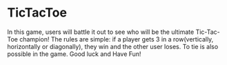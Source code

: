 # TicTacToe
In this game, users will battle it out to see who will be the ultimate Tic-Tac-Toe champion! The rules are simple: if a player gets 3 in a row(vertically, horizontally or diagonally), they win and the other user loses. To tie is also possible in the game. Good luck and Have Fun!
